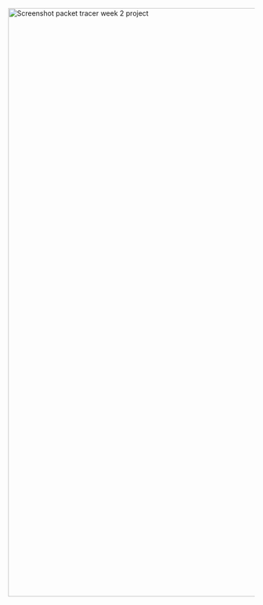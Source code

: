 <img width="1920" height="1200" alt="Screenshot packet tracer week 2 project" src="https://github.com/user-attachments/assets/bea33a6a-a238-4657-9899-1c91daa2a8e8" />
